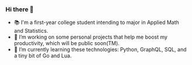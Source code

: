 ### Hi there 👋
- 📚 I'm a first-year college student intending to major in Applied Math and Statistics.
- 🔭 I’m working on some personal projects that help me boost my productivity, which will be public soon(TM).
- 🌱 I’m currently learning these technologies: Python, GraphQL, SQL, and a tiny bit of Go and Lua.

